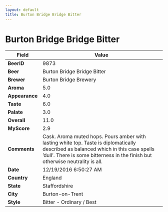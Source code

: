 ```yaml
---
layout: default
title: Burton Bridge Bridge Bitter
---
```


# Burton Bridge Bridge Bitter

| Field         | Value     |
|---------------|-----------|
| **BeerID** | 9873 |
| **Beer** | Burton Bridge Bridge Bitter |
| **Brewer** | Burton Bridge Brewery |
| **Aroma** | 5.0 |
| **Appearance** | 4.0 |
| **Taste** | 6.0 |
| **Palate** | 3.0 |
| **Overall** | 11.0 |
| **MyScore** | 2.9 |
| **Comments** | Cask. Aroma muted hops. Pours amber with lasting white top. Taste is diplomatically described as balanced which in this case spells ’dull’. There is some bitterness in the finish but otherwise neutrality is all. |
| **Date** | 12/19/2016 6:50:27 AM |
| **Country** | England |
| **State** | Staffordshire |
| **City** | Burton-on-Trent |
| **Style** | Bitter - Ordinary / Best |
